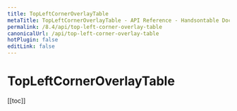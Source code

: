 ```yaml
---
title: TopLeftCornerOverlayTable
metaTitle: TopLeftCornerOverlayTable - API Reference - Handsontable Documentation
permalink: /8.4/api/top-left-corner-overlay-table
canonicalUrl: /api/top-left-corner-overlay-table
hotPlugin: false
editLink: false
---
```


# TopLeftCornerOverlayTable

[[toc]]

